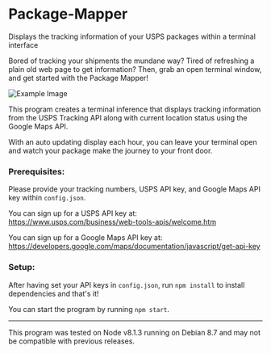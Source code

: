# Package-Mapper
Displays the tracking information of your USPS packages within a terminal interface

Bored of tracking your shipments the mundane way? Tired of refreshing a plain old web page to get information? Then, grab an open terminal window, and get started with the Package Mapper!

![Example Image](http://larryhui.com/images/example-package-mapper.png)

This program creates a terminal inference that displays tracking information from the USPS Tracking API along with current location status using the Google Maps API.

With an auto updating display each hour, you can leave your terminal open and watch your package make the journey to your front door.

### Prerequisites:
Please provide your tracking numbers, USPS API key, and Google Maps API key within `config.json`.

You can sign up for a USPS API key at: https://www.usps.com/business/web-tools-apis/welcome.htm

You can sign up for a Google Maps API key at: https://developers.google.com/maps/documentation/javascript/get-api-key

### Setup:
After having set your API keys in `config.json`, run `npm install` to install dependencies and that's it!

You can start the program by running `npm start`.

---

This program was tested on Node v8.1.3 running on Debian 8.7 and may not be compatible with previous releases.